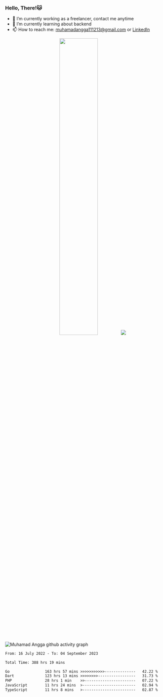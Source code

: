 
### Hello, There!🐱

- 🔭 I’m currently working as a freelancer, contact me anytime
- 🌱 I’m currently learning about backend
- 📫 How to reach me: [muhamadangga111213@gmail.com](mailto:muhamadangga111213@gmail.com) or [LinkedIn](https://www.linkedin.com/in/muhamad-angga)

<p align="center">
    <img width="49.5%" src="https://github-readme-stats.vercel.app/api?username=muhangga&count_private=true&theme=ocean_dark&show_icons=true" />
    &nbsp;
    <img src="https://github-readme-stats.vercel.app/api/top-langs/?username=muhangga&langs_count=8&layout=compact&theme=ocean_dark&show_icons=true" />
</p>

![Muhamad Angga github activity graph](https://github-readme-activity-graph.cyclic.app/graph?username=muhangga&custom_title=Angga&color=708090&theme=github-dark)


<!--START_SECTION:waka-->

```txt
From: 16 July 2022 - To: 04 September 2023

Total Time: 388 hrs 19 mins

Go                163 hrs 57 mins >>>>>>>>>>>--------------   42.22 %
Dart              123 hrs 13 mins >>>>>>>>-----------------   31.73 %
PHP               28 hrs 1 min    >>-----------------------   07.22 %
JavaScript        11 hrs 24 mins  >------------------------   02.94 %
TypeScript        11 hrs 8 mins   >------------------------   02.87 %
```

<!--END_SECTION:waka-->

